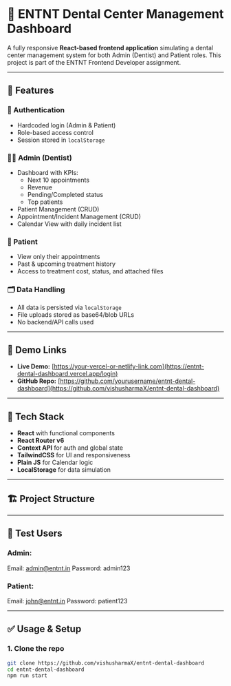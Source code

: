 # 🦷 ENTNT Dental Center Management Dashboard

A fully responsive **React-based frontend application** simulating a dental center management system for both Admin (Dentist) and Patient roles. This project is part of the ENTNT Frontend Developer assignment.

---

## 📌 Features

### 🔐 Authentication
- Hardcoded login (Admin & Patient)
- Role-based access control
- Session stored in `localStorage`

### 👨‍⚕️ Admin (Dentist)
- Dashboard with KPIs:
  - Next 10 appointments
  - Revenue
  - Pending/Completed status
  - Top patients
- Patient Management (CRUD)
- Appointment/Incident Management (CRUD)
- Calendar View with daily incident list

### 👤 Patient
- View only their appointments
- Past & upcoming treatment history
- Access to treatment cost, status, and attached files

### 🗂 Data Handling
- All data is persisted via `localStorage`
- File uploads stored as base64/blob URLs
- No backend/API calls used

---

## 🚀 Demo Links

- **Live Demo:** [https://your-vercel-or-netlify-link.com](https://entnt-dental-dashboard.vercel.app/login)
- **GitHub Repo:** [https://github.com/yourusername/entnt-dental-dashboard](https://github.com/vishusharmaX/entnt-dental-dashboard)

---

## 🧰 Tech Stack

- **React** with functional components
- **React Router v6**
- **Context API** for auth and global state
- **TailwindCSS** for UI and responsiveness
- **Plain JS** for Calendar logic
- **LocalStorage** for data simulation

---

## 🏗️ Project Structure




---

## 🧪 Test Users

### Admin:
Email: admin@entnt.in
Password: admin123


### Patient:
Email: john@entnt.in
Password: patient123


---

## ✅ Usage & Setup

### 1. Clone the repo
```bash
git clone https://github.com/vishusharmaX/entnt-dental-dashboard
cd entnt-dental-dashboard
npm run start
